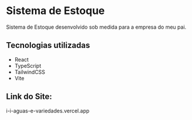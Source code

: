 # Sistema de Estoque
Sistema de Estoque desenvolvido sob medida para a empresa do meu pai.

## Tecnologias utilizadas
- React
- TypeScript
- TailwindCSS
- Vite

## Link do Site:
i-i-aguas-e-variedades.vercel.app 
